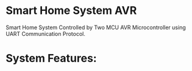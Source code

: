# Smart Home System AVR
Smart Home System Controlled by Two MCU AVR Microcontroller using UART Communication Protocol.

# System Features:

